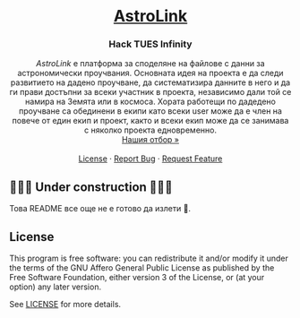 <br />
<div align="center">
  <a href="https://github.com/false-positive/notewell">
    <h1>AstroLink</h1>
  </a>

  <h3 align="center">Hack TUES Infinity</h3>

  <p align="center">
    <em>AstroLink</em> e платформа за споделяне на файлове с данни за астрономически проучвания. Основната идея на проекта е да следи развитието на дадено проучване, да систематизира данните в него и да ги прави достъпни за всеки участник в проекта, независимо дали той се намира на Земята или в космоса. Хората работещи по дадедено проучване са обединени в екипи като всеки user може да е член на повече от един екип и проект, както и всеки екип може да се занимава с няколко проекта едновременно.
    <br />
    <a href="https://hacktues.com/team?teamId=6201620d1d06c5ac94f4c789&myTeam=true">Нашия отбор »</a>
    <br />
    <br />
    <a href="./LICENSE">License</a>
    ·
    <a href="https://github.com/false-positive/notewell/issues">Report Bug</a>
    ·
    <a href="https://github.com/false-positive/notewell/issues">Request Feature</a>
  </p>
</div>

## 🚧🚧🚧 Under construction 🚧🚧🚧

Това README все още не е готово да излети 🚀.

## License

This program is free software: you can redistribute it and/or modify
it under the terms of the GNU Affero General Public License as published by
the Free Software Foundation, either version 3 of the License, or
(at your option) any later version.

See [LICENSE](./LICENSE) for more details.
